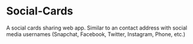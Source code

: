 # Social-Cards
A social cards sharing web app. Similar to an contact address with social media usernames (Snapchat, Facebook, Twitter, Instagram, Phone, etc.)
